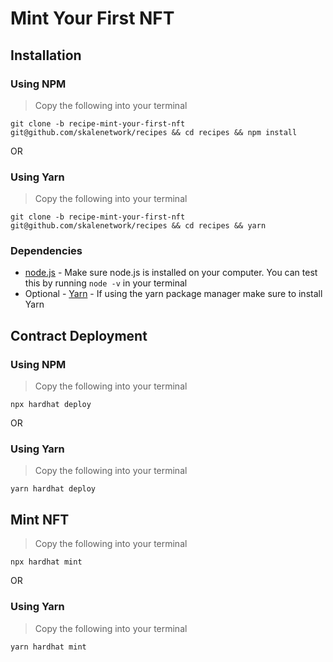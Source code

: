 # Mint Your First NFT

## Installation

### Using NPM
> Copy the following into your terminal
```console
git clone -b recipe-mint-your-first-nft git@github.com/skalenetwork/recipes && cd recipes && npm install
```

OR

### Using Yarn
> Copy the following into your terminal
```console
git clone -b recipe-mint-your-first-nft git@github.com/skalenetwork/recipes && cd recipes && yarn
```

### Dependencies
- [node.js](https://nodejs.org/en/) - Make sure node.js is installed on your computer. You can test this by running ```node -v``` in your terminal
- Optional - [Yarn](https://yarnpkg.com/getting-started/install) - If using the yarn package manager make sure to install Yarn

## Contract Deployment

### Using NPM 
> Copy the following into your terminal
```console
npx hardhat deploy
```

OR

### Using Yarn
> Copy the following into your terminal
```console
yarn hardhat deploy
```

## Mint NFT
> Copy the following into your terminal
```console
npx hardhat mint
```

OR

### Using Yarn
> Copy the following into your terminal
```console
yarn hardhat mint
```